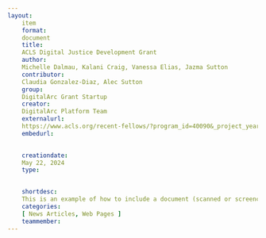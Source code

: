 ```yaml
---
layout:
	item
	format:
	document
	title:
	ACLS Digital Justice Development Grant
	author:
	Michelle Dalmau, Kalani Craig, Vanessa Elias, Jazma Sutton
	contributor:
	Claudia Gonzalez-Diaz, Alec Sutton
	group:
	DigitalArc Grant Startup
	creator:
	DigitalArc Platform Team
	externalurl:
	https://www.acls.org/recent-fellows/?program_id=40090&_project_year=2024
	embedurl:
	

	creationdate:
	May 22, 2024
	type:
	

	shortdesc:
	This is an example of how to include a document (scanned or screencaptured). The development of the DigitalArc Toolkit was funded by an ACLS Digital Social Justice grant in 2024.
	categories:
	[ News Articles, Web Pages ]
	teammember:
---
```

